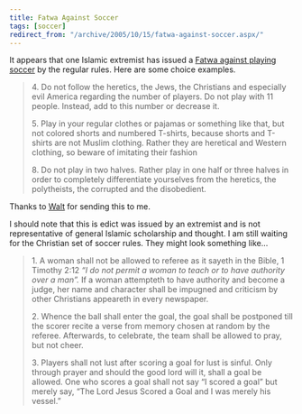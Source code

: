 ```yaml
---
title: Fatwa Against Soccer
tags: [soccer]
redirect_from: "/archive/2005/10/15/fatwa-against-soccer.aspx/"
---
```


It appears that one Islamic extremist has issued a [Fatwa against
playing
soccer](http://www.iht.com/articles/2005/10/16/opinion/edporter.php) by
the regular rules. Here are some choice examples.

> ​4. Do not follow the heretics, the Jews, the Christians and
> especially evil America regarding the number of players. Do not play
> with 11 people. Instead, add to this number or decrease it.
>
> ​5. Play in your regular clothes or pajamas or something like that,
> but not colored shorts and numbered T-shirts, because shorts and
> T-shirts are not Muslim clothing. Rather they are heretical and
> Western clothing, so beware of imitating their fashion
>
> ​8. Do not play in two halves. Rather play in one half or three halves
> in order to completely differentiate yourselves from the heretics, the
> polytheists, the corrupted and the disobedient.

Thanks to [Walt](spaces.msn.com/members/waltimate/) for sending this to
me.

I should note that this is edict was issued by an extremist and is not
representative of general Islamic scholarship and thought. I am still
waiting for the Christian set of soccer rules. They might look something
like...

> ​1. A woman shall not be allowed to referee as it sayeth in the Bible,
> 1 Timothy 2:12 *“I do not permit a woman to teach or to have authority
> over a man”.* If a woman attempteth to have authority and become a
> judge, her name and character shall be impugned and criticism by other
> Christians appeareth in every newspaper.
>
> ​2. Whence the ball shall enter the goal, the goal shall be postponed
> till the scorer recite a verse from memory chosen at random by the
> referee. Afterwards, to celebrate, the team shall be allowed to pray,
> but not cheer.
>
> ​3. Players shall not lust after scoring a goal for lust is sinful.
> Only through prayer and should the good lord will it, shall a goal be
> allowed. One who scores a goal shall not say “I scored a goal” but
> merely say, “The Lord Jesus Scored a Goal and I was merely his
> vessel.”


